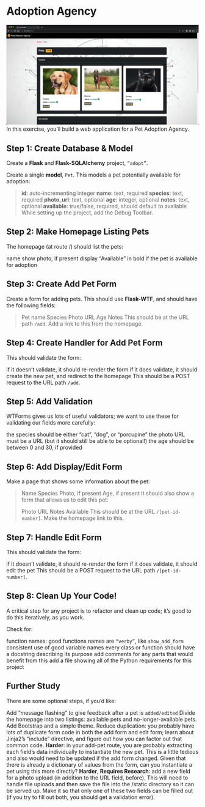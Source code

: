# Adoption Agency

![alt tag](static/images/app/adoption-sample-app.jpg)
In this exercise, you’ll build a web application for a Pet Adoption Agency.

## Step 1: Create Database & Model
Create a **Flask** and **Flask-SQLAlchemy** project, ``“adopt”``.

Create a single **model**, ``Pet``. This models a pet potentially available for adoption:

>**id**: auto-incrementing integer
**name**: text, required
**species**: text, required
**photo_url**: text, optional
**age**: integer, optional
**notes**: text, optional
**available**: true/false, required, should default to available
While setting up the project, add the Debug Toolbar.

## Step 2: Make Homepage Listing Pets
The homepage (at route /) should list the pets:

name
show photo, if present
display “Available” in bold if the pet is available for adoption
## Step 3: Create Add Pet Form
Create a form for adding pets. This should use **Flask-WTF**, and should have the following fields:

>Pet name
Species
Photo URL
Age
Notes
This should be at the URL path ``/add``. Add a link to this from the homepage.

## Step 4: Create Handler for Add Pet Form
This should validate the form:

if it doesn’t validate, it should re-render the form
if it does validate, it should create the new pet, and redirect to the homepage
This should be a POST request to the URL path ``/add``.

## Step 5: Add Validation
WTForms gives us lots of useful validators; we want to use these for validating our fields more carefully:

the species should be either “cat”, “dog”, or “porcupine”
the photo URL must be a URL (but it should still be able to be optional!)
the age should be between 0 and 30, if provided
## Step 6: Add Display/Edit Form
Make a page that shows some information about the pet:

>Name
Species
Photo, if present
Age, if present
It should also show a form that allows us to edit this pet:
>
>Photo URL
Notes
Available
This should be at the URL ``/[pet-id-number]``. Make the homepage link to this.

## Step 7: Handle Edit Form
This should validate the form:

if it doesn’t validate, it should re-render the form
if it does validate, it should edit the pet
This should be a POST request to the URL path ``/[pet-id-number]``.

## Step 8: Clean Up Your Code!
A critical step for any project is to refactor and clean up code; it’s good to do this iteratively, as you work.

Check for:

function names: good functions names are ``“verby”``, like ``show_add_form``
consistent use of good variable names
every class or function should have a docstring describing its purpose
add comments for any parts that would benefit from this
add a file showing all of the Python requirements for this project
## Further Study
There are some optional steps, if you’d like:

Add “message flashing” to give feedback after a pet is ``added/edited``
Divide the homepage into two listings: available pets and no-longer-available pets.
Add Bootstrap and a simple theme.
Reduce duplication: you probably have lots of duplicate form code in both the add form and edit form; learn about Jinja2’s “include” directive, and figure out how you can factor out that common code.
**Harder**: in your add-pet route, you are probably extracting each field’s data individually to instantiate the new pet. This is a little tedious and also would need to be updated if the add form changed. Given that there is already a dictionary of values from the form, can you instantiate a pet using this more directly?
**Harder**, **Requires Research**: add a new field for a photo upload (in addition to the URL field, before). This will need to handle file uploads and then save the file into the /static directory so it can be served up. Make it so that only one of these two fields can be filled out (if you try to fill out both, you should get a validation error).
